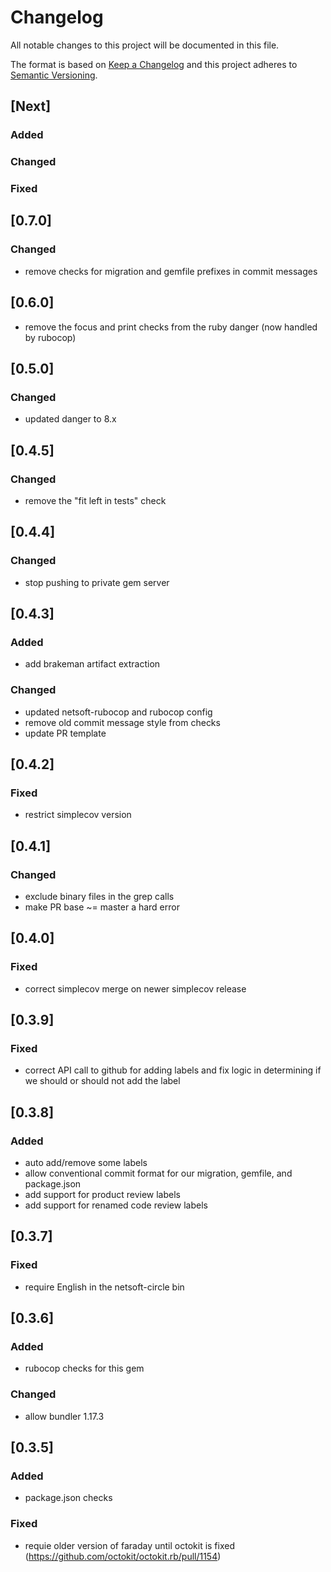 # Changelog
All notable changes to this project will be documented in this file.

The format is based on [Keep a Changelog](http://keepachangelog.com/en/1.0.0/)
and this project adheres to [Semantic Versioning](http://semver.org/spec/v2.0.0.html).

## [Next]
### Added
### Changed
### Fixed

## [0.7.0]
### Changed
- remove checks for migration and gemfile prefixes in commit messages

## [0.6.0]
- remove the focus and print checks from the ruby danger (now handled by rubocop)

## [0.5.0]
### Changed
- updated danger to 8.x

## [0.4.5]
### Changed
- remove the "fit left in tests" check

## [0.4.4]
### Changed
- stop pushing to private gem server

## [0.4.3]
### Added
- add brakeman artifact extraction
### Changed
- updated netsoft-rubocop and rubocop config
- remove old commit message style from checks
- update PR template

## [0.4.2]
### Fixed
- restrict simplecov version

## [0.4.1]
### Changed
- exclude binary files in the grep calls
- make PR base ~= master a hard error

## [0.4.0]
### Fixed
- correct simplecov merge on newer simplecov release

## [0.3.9]
### Fixed
- correct API call to github for adding labels and fix logic in determining if we should or should not add the label

## [0.3.8]
### Added
- auto add/remove some labels
- allow conventional commit format for our migration, gemfile, and package.json
- add support for product review labels
- add support for renamed code review labels

## [0.3.7]
### Fixed
- require English in the netsoft-circle bin

## [0.3.6]
### Added
- rubocop checks for this gem
### Changed
- allow bundler 1.17.3

## [0.3.5]
### Added
- package.json checks
### Fixed
- requie older version of faraday until octokit is fixed (https://github.com/octokit/octokit.rb/pull/1154)
